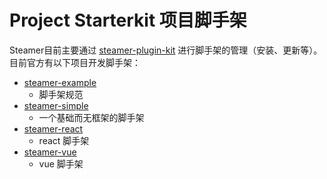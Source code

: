 # Project Starterkit 项目脚手架

Steamer目前主要通过 [steamer-plugin-kit](https://github.com/SteamerTeam/steamer-plugin-kit) 进行脚手架的管理（安装、更新等）。目前官方有以下项目开发脚手架：

* [steamer-example](https://github.com/SteamerTeam/steamer-example)
	- 脚手架规范
* [steamer-simple](https://github.com/SteamerTeam/steamer-simple)
	- 一个基础而无框架的脚手架
* [steamer-react](https://github.com/SteamerTeam/steamer-react) 
	- react 脚手架
* [steamer-vue](https://github.com/SteamerTeam/steamer-vue)
	- vue 脚手架
